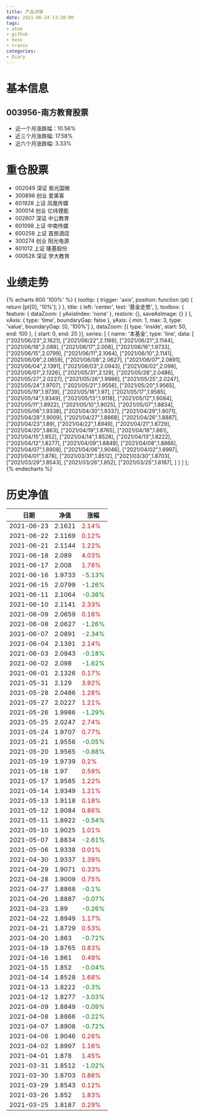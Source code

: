 ```yaml
---
title: 产品详情
date: 2021-06-24 13:28:00
tags:
- atom
- github
- hexo
- travis
categories:
- Diary
---
```


# 基本信息
## 003956-南方教育股票
- 近一个月涨跌幅：10.56%
- 近三个月涨跌幅: 17.58%
- 近六个月涨跌幅: 3.33%

# 重仓股票
- 002049 深证 紫光国微
- 300896 创业 爱美客
- 601928 上证 凤凰传媒
- 300014 创业 亿纬锂能
- 002607 深证 中公教育
- 601098 上证 中南传媒
- 600258 上证 首旅酒店
- 300274 创业 阳光电源
- 601012 上证 隆基股份
- 000526 深证 学大教育
# 业绩走势

{% echarts 600 '100%' %}
{
  tooltip: {
        trigger: 'axis',
        position: function (pt) {
            return [pt[0], '10%'];
        }
    },
    title: {
        left: 'center',
        text: '基金走势',
    },
    toolbox: {
        feature: {
            dataZoom: {
                yAxisIndex: 'none'
            },
            restore: {},
            saveAsImage: {}
        }
    },
    xAxis: {
        type: 'time',
        boundaryGap: false
    },
    yAxis: {
        min: 1,
        max: 3,
        type: 'value',
        boundaryGap: [0, '100%']
    },
    dataZoom: [{
        type: 'inside',
        start: 50,
        end: 100
    }, {
        start: 0,
        end: 20
    }],
    series: [
        {
            name: '本基金',
            type: 'line',
            data: [
["2021/06/23",2.1621],
["2021/06/22",2.1169],
["2021/06/21",2.1144],
["2021/06/18",2.089],
["2021/06/17",2.008],
["2021/06/16",1.9733],
["2021/06/15",2.0799],
["2021/06/11",2.1064],
["2021/06/10",2.1141],
["2021/06/09",2.0659],
["2021/06/08",2.0627],
["2021/06/07",2.0891],
["2021/06/04",2.1391],
["2021/06/03",2.0943],
["2021/06/02",2.098],
["2021/06/01",2.1326],
["2021/05/31",2.129],
["2021/05/28",2.0486],
["2021/05/27",2.0227],
["2021/05/26",1.9986],
["2021/05/25",2.0247],
["2021/05/24",1.9707],
["2021/05/21",1.9556],
["2021/05/20",1.9565],
["2021/05/19",1.9739],
["2021/05/18",1.97],
["2021/05/17",1.9585],
["2021/05/14",1.9349],
["2021/05/13",1.9118],
["2021/05/12",1.9084],
["2021/05/11",1.8922],
["2021/05/10",1.9025],
["2021/05/07",1.8834],
["2021/05/06",1.9338],
["2021/04/30",1.9337],
["2021/04/29",1.9071],
["2021/04/28",1.9009],
["2021/04/27",1.8868],
["2021/04/26",1.8887],
["2021/04/23",1.89],
["2021/04/22",1.8949],
["2021/04/21",1.8729],
["2021/04/20",1.863],
["2021/04/19",1.8765],
["2021/04/16",1.861],
["2021/04/15",1.852],
["2021/04/14",1.8528],
["2021/04/13",1.8222],
["2021/04/12",1.8277],
["2021/04/09",1.8849],
["2021/04/08",1.8866],
["2021/04/07",1.8908],
["2021/04/06",1.9046],
["2021/04/02",1.8997],
["2021/04/01",1.878],
["2021/03/31",1.8512],
["2021/03/30",1.8703],
["2021/03/29",1.8543],
["2021/03/26",1.852],
["2021/03/25",1.8187],
]
        }
    ]
};
{% endecharts %}

# 历史净值

| 日期 | 净值 | 涨幅 |
| --- | --- | --- |
|2021-06-23|2.1621|<font color=red>2.14%</font>|
|2021-06-22|2.1169|<font color=red>0.12%</font>|
|2021-06-21|2.1144|<font color=red>1.22%</font>|
|2021-06-18|2.089|<font color=red>4.03%</font>|
|2021-06-17|2.008|<font color=red>1.76%</font>|
|2021-06-16|1.9733|<font color=green>-5.13%</font>|
|2021-06-15|2.0799|<font color=green>-1.26%</font>|
|2021-06-11|2.1064|<font color=green>-0.36%</font>|
|2021-06-10|2.1141|<font color=red>2.33%</font>|
|2021-06-09|2.0659|<font color=red>0.16%</font>|
|2021-06-08|2.0627|<font color=green>-1.26%</font>|
|2021-06-07|2.0891|<font color=green>-2.34%</font>|
|2021-06-04|2.1391|<font color=red>2.14%</font>|
|2021-06-03|2.0943|<font color=green>-0.18%</font>|
|2021-06-02|2.098|<font color=green>-1.62%</font>|
|2021-06-01|2.1326|<font color=red>0.17%</font>|
|2021-05-31|2.129|<font color=red>3.92%</font>|
|2021-05-28|2.0486|<font color=red>1.28%</font>|
|2021-05-27|2.0227|<font color=red>1.21%</font>|
|2021-05-26|1.9986|<font color=green>-1.29%</font>|
|2021-05-25|2.0247|<font color=red>2.74%</font>|
|2021-05-24|1.9707|<font color=red>0.77%</font>|
|2021-05-21|1.9556|<font color=green>-0.05%</font>|
|2021-05-20|1.9565|<font color=green>-0.88%</font>|
|2021-05-19|1.9739|<font color=red>0.2%</font>|
|2021-05-18|1.97|<font color=red>0.59%</font>|
|2021-05-17|1.9585|<font color=red>1.22%</font>|
|2021-05-14|1.9349|<font color=red>1.21%</font>|
|2021-05-13|1.9118|<font color=red>0.18%</font>|
|2021-05-12|1.9084|<font color=red>0.86%</font>|
|2021-05-11|1.8922|<font color=green>-0.54%</font>|
|2021-05-10|1.9025|<font color=red>1.01%</font>|
|2021-05-07|1.8834|<font color=green>-2.61%</font>|
|2021-05-06|1.9338|<font color=red>0.01%</font>|
|2021-04-30|1.9337|<font color=red>1.39%</font>|
|2021-04-29|1.9071|<font color=red>0.33%</font>|
|2021-04-28|1.9009|<font color=red>0.75%</font>|
|2021-04-27|1.8868|<font color=green>-0.1%</font>|
|2021-04-26|1.8887|<font color=green>-0.07%</font>|
|2021-04-23|1.89|<font color=green>-0.26%</font>|
|2021-04-22|1.8949|<font color=red>1.17%</font>|
|2021-04-21|1.8729|<font color=red>0.53%</font>|
|2021-04-20|1.863|<font color=green>-0.72%</font>|
|2021-04-19|1.8765|<font color=red>0.83%</font>|
|2021-04-16|1.861|<font color=red>0.49%</font>|
|2021-04-15|1.852|<font color=green>-0.04%</font>|
|2021-04-14|1.8528|<font color=red>1.68%</font>|
|2021-04-13|1.8222|<font color=green>-0.3%</font>|
|2021-04-12|1.8277|<font color=green>-3.03%</font>|
|2021-04-09|1.8849|<font color=green>-0.09%</font>|
|2021-04-08|1.8866|<font color=green>-0.22%</font>|
|2021-04-07|1.8908|<font color=green>-0.72%</font>|
|2021-04-06|1.9046|<font color=red>0.26%</font>|
|2021-04-02|1.8997|<font color=red>1.16%</font>|
|2021-04-01|1.878|<font color=red>1.45%</font>|
|2021-03-31|1.8512|<font color=green>-1.02%</font>|
|2021-03-30|1.8703|<font color=red>0.86%</font>|
|2021-03-29|1.8543|<font color=red>0.12%</font>|
|2021-03-26|1.852|<font color=red>1.83%</font>|
|2021-03-25|1.8187|<font color=red>0.29%</font>|
